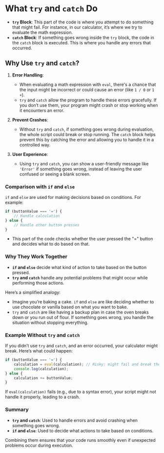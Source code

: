 
# What `try` and `catch` Do

- **`try` Block**: This part of the code is where you attempt to do something that might fail. For instance, in our calculator, it’s where we try to evaluate the math expression.
- **`catch` Block**: If something goes wrong inside the `try` block, the code in the `catch` block is executed. This is where you handle any errors that occurred.

## Why Use `try` and `catch`?

1. **Error Handling**:
   - When evaluating a math expression with `eval`, there's a chance that the input might be incorrect or could cause an error (like `1 / 0` or ` 1 + `).
   - `try` and `catch` allow the program to handle these errors gracefully. If you don’t use them, your program might crash or stop working when it encounters an error.

2. **Prevent Crashes**:
   - Without `try` and `catch`, if something goes wrong during evaluation, the whole script could break or stop running. The `catch` block helps prevent this by catching the error and allowing you to handle it in a controlled way.

3. **User Experience**:
   - Using `try` and `catch`, you can show a user-friendly message like `'Error'` if something goes wrong, instead of leaving the user confused or seeing a blank screen.

### Comparison with `if` and `else`

`if` and `else` are used for making decisions based on conditions. For example:

```javascript
if (buttonValue === '=') {
    // Handle calculation
} else {
    // Handle other button presses
}
```

- This part of the code checks whether the user pressed the "=" button and decides what to do based on that.

### Why They Work Together

- **`if` and `else`** decide what kind of action to take based on the button pressed.
- **`try` and `catch`** handle any potential problems that might occur while performing those actions.

Here’s a simplified analogy:

- Imagine you’re baking a cake. `if` and `else` are like deciding whether to use chocolate or vanilla based on what you want to bake.
- `try` and `catch` are like having a backup plan in case the oven breaks down or you run out of flour. If something goes wrong, you handle the situation without stopping everything.

### Example Without `try` and `catch`

If you didn’t use `try` and `catch`, and an error occurred, your calculator might break. Here’s what could happen:

```javascript
if (buttonValue === '=') {
    calculation = eval(calculation); // Risky: might fail and break the script
    console.log(calculation);
} else {
    calculation += buttonValue;
}
```

If `eval(calculation)` fails (e.g., due to a syntax error), your script might not handle it properly, leading to a crash.

### Summary

- **`try` and `catch`**: Used to handle errors and avoid crashing when something goes wrong.
- **`if` and `else`**: Used to decide what actions to take based on conditions.

Combining them ensures that your code runs smoothly even if unexpected problems occur during execution.
